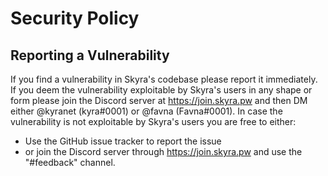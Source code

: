 # Security Policy

## Reporting a Vulnerability

If you find a vulnerability in Skyra's codebase please report it immediately.
If you deem the vulnerability exploitable by Skyra's users in any shape or form please join the Discord server at https://join.skyra.pw and then DM either @kyranet (kyra#0001) or @favna (Favna#0001).
In case the vulnerability is not exploitable by Skyra's users you are free to either:

-   Use the GitHub issue tracker to report the issue
-   or join the Discord server through https://join.skyra.pw and use the "#feedback" channel.
